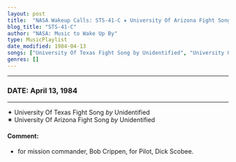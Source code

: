```yaml
---
layout: post
title:  "NASA Wakeup Calls: STS-41-C ✷ University Of Arizona Fight Song by Unidentified ✧ April 13, 1984"
blog_title: "STS-41-C"
author: "NASA: Music to Wake Up By"
type: MusicPlaylist
date_modified: 1984-04-13
songs: ["University Of Texas Fight Song by Unidentified", "University Of Arizona Fight Song by Unidentified"]
genres: []
---
```


----
### DATE: April 13, 1984
----
✦ University Of Texas Fight Song *by* Unidentified    &nbsp;<br />
✷ University Of Arizona Fight Song *by* Unidentified  

#### Comment:
* for mission commander, Bob Crippen,
for Pilot, Dick Scobee.



<br/>
<center>
	<a target="_blank"
	   href="https://twitter.com/intent/tweet?hashtags=Space,NASA,Playlist,NASAWakeupCalls,SpaceProgram&text=🚀 {{ page.author}}, '{{ page.songs.first }}' {{ page.title }}, {{ site.url }}{{ page.url }}&via=nasawakeupcalls"><i class="fab fa-twitter" title="Tweet this page" alt="Tweet this page" style="font-size: 1.3em;"></i></a>
	&nbsp; 	<i class="fas fa-user-astronaut" style="font-size: 1.5em;"></i> &nbsp;
    <a id="custom_amazon_link"
       type="amzn" search="#"
       category="popular music">
    <i class="fab fa-amazon" style="font-size: 1.3em;"></i></a>
</center>

<!-- Randomly resolve an individual entry from a song array -->
<script src="/assets/javascript/seedrandom.min.js"></script>
<script>
  var wake_me_up = ["University Of Texas Fight Song by Unidentified", "University Of Arizona Fight Song by Unidentified"];
  var prng = new Math.seedrandom();
  function randomSong() {
    song = wake_me_up[Math.floor(Math.random() * wake_me_up.length)];
    var amazon_link = document.getElementById("custom_amazon_link");
    amazon_link.setAttribute("search", song);
  }
  window.onload = randomSong();
</script>
